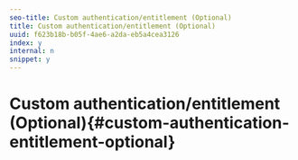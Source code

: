 ```yaml
---
seo-title: Custom authentication/entitlement (Optional)
title: Custom authentication/entitlement (Optional)
uuid: f623b18b-b05f-4ae6-a2da-eb5a4cea3126
index: y
internal: n
snippet: y
---
```


# Custom authentication/entitlement (Optional){#custom-authentication-entitlement-optional}

